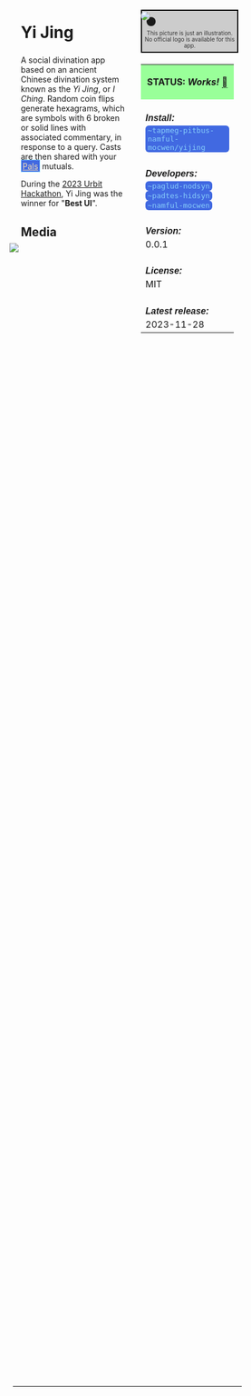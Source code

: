 <style>
	/* %wiki restyling */
.page a{display: inline-block;color: white;border: 1px solid black;margin-right: 6px;padding: 5px;background-color:#3366cc;border-radius:7px;}#page-title{display:none;}.sidebar{margin-right:-20px;padding-top:180px;background-image: url("https://i.imgur.com/enNS7bT.png");background-repeat:no-repeat;background-position-x:53%}#global-menu{border:2px solid cadetblue;}#global-menu a{display:block;margin-bottom:6px;}h1{font-size:2em;margin-top:0em}footer{text-align:left}
	/* Tooltip */
.tooltip {position: relative;display: inline-block;border-bottom: 1px dotted black;}
.tooltip .tooltiptext {visibility: hidden;width: 120px;background-color: black;color: #fff;text-align: center;padding: 5px 0;border-radius: 6px;
position: absolute;z-index: 1;}
.tooltip:hover .tooltiptext {visibility: visible;}
.logo {margin-top:-20px;margin-bottom:30px;margin-left:0px;box-shadow: 10px 10px;border-radius:30px;}
	/* Flexbox */
* {box-sizing: border-box;} body {margin: 0;} #main {display: flex;min-height: calc(100vh - 40vh);} #main > article {flex: 1;} #main > nav, #main > aside {flex: 0 0 20vw;} #main > nav {order: -1;} header{padding: 0em;} footer, article, nav, aside {padding: 1em;}
	/* Urmanac */
.urlink{display:inline-block;padding:1px 4px 1px 4px;font-family:monospace;color:LightSkyBlue; background:RoyalBlue;border-radius:6px;} .wlink{background-color: royalblue;border-radius: 0px;padding: 2px 2px 1px 2px;border: solid 1px lightskyblue;color: wheat;} .xlink{background-color: rgba(130, 130, 130, 20%);border-radius: 0px;padding: 2px 2px 1px 2px;border: solid 1px lightskyblue;color: black;} h5{margin-bottom:-1em;font-family:sans-serif}
img {max-width:100%;} .avator {border-radius:100px;width:48px;margin-right: 15px;} .tweet-wrap {max-width:490px;background: #fff;margin: 0 auto;margin-top: 50px;border-radius:3px;padding: 20px 30px 20px 10px;border-bottom: 1px solid #e6ecf0;border-top: 1px solid #e6ecf0;}.tweet-header {display: flex;align-items:flex-start;font-size:14px;}
.tweet-header-info {font-weight:bold;} .tweet-header-info span {color:#657786;font-weight:normal;margin-left: 5px;} .tweet-header-info p {font-weight:normal;margin-top: 5px;} .tweet-img-wrap {padding-left: 60px;}
</style>
<link href="https://fonts.googleapis.com/css?family=Asap" rel="stylesheet">
<link href="https://fonts.googleapis.com/css?family=Roboto" rel="stylesheet">



<div id="main"><article>

# Yi Jing

A social divination app based on an ancient Chinese divination system known as the *Yi Jing*, or *I Ching*. Random coin flips generate hexagrams, which are symbols with 6 broken or solid lines with associated commentary, in response to a query. Casts are then shared with your <a class="wlink" href="https://bordex-ripdur.tlon.network/wiki/urmanac/pals">Pals</a> mutuals.

During the <a href="https://urbit.org/blog/hackathon-2023">2023 Urbit Hackathon</a>, Yi Jing was the winner for "**Best UI**".

## Media

<img src="https://i.imgur.com/dJHfzn2.png" style="margin-left:-20px;margin-top:-10px;max-width:320px">

</article><aside>

<img src="https://i.imgur.com/MqIgDdp.png" class="logo">

<div style="color:333333;background-color:#cccccc;text-align:center;border: 2px solid black;margin:-5em 0em 2em 0em;padding:3.5em 0.1em 0.5em 0.1em;width:105%;display:flex;flex-wrap:wrap;font-size:0.70em;">This picture is just an illustration. No official logo is available for this app.</div>

<table style="width:100%">
  <tr><th style="background-color:#99ff99">

STATUS: <i>Works!</i> <span class="tooltip">&#x1f4c5;<span class="tooltiptext">May 21st 2024 by ~hassun-hassel</span></span>

</th></tr>
  <tr><td>
	<h5>  Install: </h5><br><span class="urlink"> ~tapmeg-pitbus-namful-mocwen/yijing </span>
  </td></tr>

  <tr><td>
	<h5>   Developers: </h5><br><span class="urlink"> ~paglud-nodsyn </span><br><span class="urlink"> ~padtes-hidsyn </span><br><span class="urlink"> ~namful-mocwen </span>
  </td></tr>

  <tr><td>
	<h5>  Version: </h5><br> 0.0.1
  </td></tr>

  <tr><td>
	<h5>  License: </h5><br> MIT
  </td></tr>

  <tr><td>
	<h5>  Latest release: </h5><br> 2023-11-28
  </td></tr>

</table> 

</aside></div>

---------------------------------


